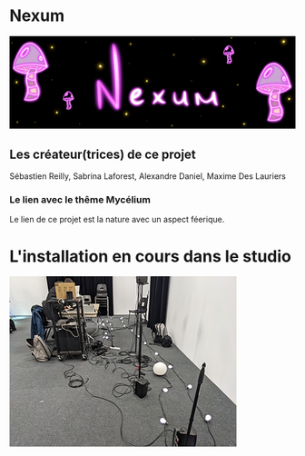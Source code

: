 # Nexum
![image banniere](https://github.com/MeganeRanger/H23_V13_inspirations_RANGER/blob/main/Mycelium/Boucler_la%20_boucle/media/banniereNexum.png)

## Les créateur(trices) de ce projet 
Sébastien Reilly, Sabrina Laforest, Alexandre Daniel, Maxime Des Lauriers

### Le lien avec le thême Mycélium 
Le lien de ce projet est la nature avec un aspect féerique. 

# L'installation en cours dans le studio 
![installation en cours](https://github.com/MeganeRanger/H23_V13_inspirations_RANGER/blob/main/Mycelium/Boucler_la%20_boucle/media/installation_en_cours_01.png)
